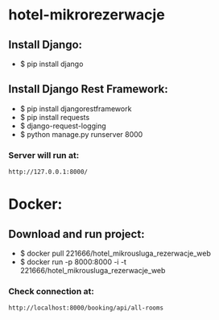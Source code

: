 # hotel-mikrorezerwacje
## Install Django:
* $ pip install django
## Install Django Rest Framework:
* $ pip install djangorestframework
* $ pip install requests
* $ django-request-logging
* $ python manage.py runserver 8000
### Server will run at:
```sh
http://127.0.0.1:8000/
```
# Docker:
## Download and run project:
* $ docker pull 221666/hotel_mikrousluga_rezerwacje_web
* $ docker run -p 8000:8000 -i -t 221666/hotel_mikrousluga_rezerwacje_web
### Check connection at:
```sh
http://localhost:8000/booking/api/all-rooms
```
